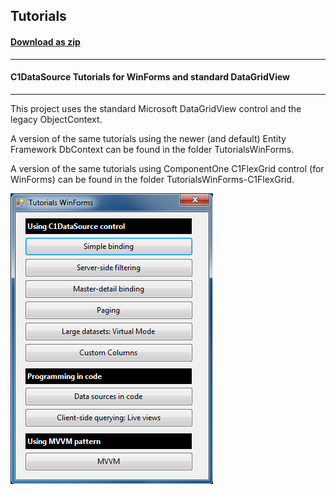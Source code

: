 ## Tutorials
#### [Download as zip](https://grapecity.github.io/DownGit/#/home?url=https://github.com/GrapeCity/ComponentOne-WinForms-Samples/tree/master/NetFramework\DataSource\CS\TutorialsWinFormsObjectContext)
____
#### C1DataSource Tutorials for WinForms and standard DataGridView
____
This project uses the standard Microsoft DataGridView control and the legacy ObjectContext.

A version of the same tutorials using the newer (and default) Entity Framework DbContext can be found in the folder TutorialsWinForms.

A version of the same tutorials using ComponentOne C1FlexGrid control (for WinForms) can be found in the folder TutorialsWinForms-C1FlexGrid.

![screenshot](screenshot.png)
